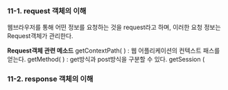 ### 11-1. request 객체의 이해
웹브라우저를 통해 어떤 정보를 요청하는 것을 request라고 하며, 이러한 요청 정보는 Request객체가 관리한다.

**Request객체 관련 메소드**
getContextPath( ) : 웹 어플리케이션의 컨텍스트 패스를 얻는다.
getMethod( ) : get방식과 post방식을 구분할 수 있다.
getSession (

### 11-2. response 객체의 이해
<!--stackedit_data:
eyJoaXN0b3J5IjpbLTEwNDk3OTMyOTUsLTUwNjM3MTAwM119
-->